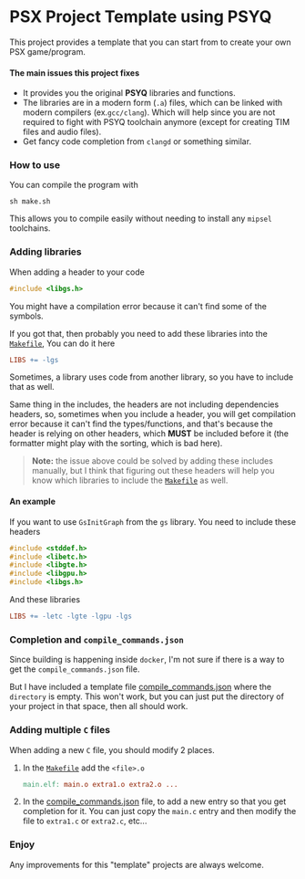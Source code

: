 # PSX Project Template using PSYQ

This project provides a template that you can start from to create your own PSX game/program.

#### The main issues this project fixes
- It provides you the original **PSYQ** libraries and functions.
- The libraries are in a modern form (`.a`) files, which can be linked with modern compilers (ex.`gcc/clang`).
  Which will help since you are not required to fight with PSYQ toolchain anymore (except for creating TIM files and audio files).
- Get fancy code completion from `clangd` or something similar.

### How to use
You can compile the program with
```
sh make.sh
```
This allows you to compile easily without needing to install any `mipsel` toolchains.

### Adding libraries
When adding a header to your code
```c
#include <libgs.h>
```
You might have a compilation error because it can't find some of the symbols.

If you got that, then probably you need to add these libraries into the [`Makefile`](./Makefile), You can do it here
```Makefile
LIBS += -lgs
```
Sometimes, a library uses code from another library, so you have to include that as well.

Same thing in the includes, the headers are not including dependencies headers, so, sometimes when you include a header,
you will get compilation error because it can't find the types/functions, and that's because the header is relying on other headers, which **MUST** be included before it (the formatter might play with the sorting, which is bad here).

> **Note:** the issue above could be solved by adding these includes manually, but I think that figuring out these headers will help you know which libraries to include the [`Makefile`](./Makefile) as well.

#### An example
If you want to use `GsInitGraph` from the `gs` library. You need to include these headers
```c
#include <stddef.h>
#include <libetc.h>
#include <libgte.h>
#include <libgpu.h>
#include <libgs.h>
```
And these libraries
```Makefile
LIBS += -letc -lgte -lgpu -lgs 
```

### Completion and `compile_commands.json`

Since building is happening inside `docker`, I'm not sure if there is a way to get the `compile_commands.json` file.

But I have included a template file [compile_commands.json](./compile_commands.json) where the `directory` is empty.
This won't work, but you can just put the directory of your project in that space, then all should work.

### Adding multiple `C` files
When adding a new `C` file, you should modify 2 places.
1) In the [`Makefile`](./Makefile) add the `<file>.o`
   ```Makefile
   main.elf: main.o extra1.o extra2.o ...    
   ```
2) In the [compile_commands.json](./compile_commands.json) file, to add a new entry so that you get completion for it.
   You can just copy the `main.c` entry and then modify the file to `extra1.c` or `extra2.c`, etc...

### Enjoy
Any improvements for this "template" projects are always welcome.